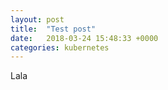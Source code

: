 ```yaml
---
layout: post
title:  "Test post"
date:   2018-03-24 15:48:33 +0000
categories: kubernetes
---
```


Lala
